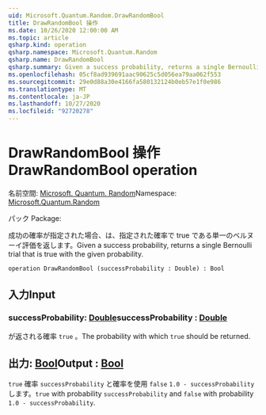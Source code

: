 ```yaml
---
uid: Microsoft.Quantum.Random.DrawRandomBool
title: DrawRandomBool 操作
ms.date: 10/26/2020 12:00:00 AM
ms.topic: article
qsharp.kind: operation
qsharp.namespace: Microsoft.Quantum.Random
qsharp.name: DrawRandomBool
qsharp.summary: Given a success probability, returns a single Bernoulli trial that is true with the given probability.
ms.openlocfilehash: 05cf8ad939691aac90625c5d056ea79aa062f553
ms.sourcegitcommit: 29e0d88a30e4166fa580132124b0eb57e1f0e986
ms.translationtype: MT
ms.contentlocale: ja-JP
ms.lasthandoff: 10/27/2020
ms.locfileid: "92720278"
---
```

# <a name="drawrandombool-operation"></a><span data-ttu-id="de253-102">DrawRandomBool 操作</span><span class="sxs-lookup"><span data-stu-id="de253-102">DrawRandomBool operation</span></span>

<span data-ttu-id="de253-103">名前空間: [Microsoft. Quantum. Random](xref:Microsoft.Quantum.Random)</span><span class="sxs-lookup"><span data-stu-id="de253-103">Namespace: [Microsoft.Quantum.Random](xref:Microsoft.Quantum.Random)</span></span>

<span data-ttu-id="de253-104">パック [](https://nuget.org/packages/)</span><span class="sxs-lookup"><span data-stu-id="de253-104">Package: [](https://nuget.org/packages/)</span></span>


<span data-ttu-id="de253-105">成功の確率が指定された場合、は、指定された確率で true である単一のベルヌーイ評価を返します。</span><span class="sxs-lookup"><span data-stu-id="de253-105">Given a success probability, returns a single Bernoulli trial that is true with the given probability.</span></span>

```qsharp
operation DrawRandomBool (successProbability : Double) : Bool
```


## <a name="input"></a><span data-ttu-id="de253-106">入力</span><span class="sxs-lookup"><span data-stu-id="de253-106">Input</span></span>

### <a name="successprobability--double"></a><span data-ttu-id="de253-107">successProbability: [Double](xref:microsoft.quantum.lang-ref.double)</span><span class="sxs-lookup"><span data-stu-id="de253-107">successProbability : [Double](xref:microsoft.quantum.lang-ref.double)</span></span>

<span data-ttu-id="de253-108">が返される確率 `true` 。</span><span class="sxs-lookup"><span data-stu-id="de253-108">The probability with which `true` should be returned.</span></span>



## <a name="output--bool"></a><span data-ttu-id="de253-109">出力: [Bool](xref:microsoft.quantum.lang-ref.bool)</span><span class="sxs-lookup"><span data-stu-id="de253-109">Output : [Bool](xref:microsoft.quantum.lang-ref.bool)</span></span>

<span data-ttu-id="de253-110">`true` 確率 `successProbability` と確率を使用 `false` `1.0 - successProbability` します。</span><span class="sxs-lookup"><span data-stu-id="de253-110">`true` with probability `successProbability` and `false` with probability `1.0 - successProbability`.</span></span>